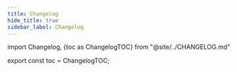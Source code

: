 ```yaml
---
title: Changelog
hide_title: true
sidebar_label: Changelog
---
```


import Changelog, {toc as ChangelogTOC} from "@site/../CHANGELOG.md"

<Changelog />

export const toc = ChangelogTOC;
